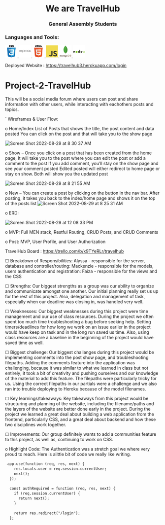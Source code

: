 
<h1 align="center">We are TravelHub</h1>
<h3 align="center">General Assembly Students</h3>
<h3 align="left">Languages and Tools:</h3>
<p align="left"> <a href="https://www.w3schools.com/css/" target="_blank" rel="noreferrer"> <img src="https://raw.githubusercontent.com/devicons/devicon/master/icons/css3/css3-original-wordmark.svg" alt="css3" width="40" height="40"/> </a> <a href="https://expressjs.com" target="_blank" rel="noreferrer"> <img src="https://raw.githubusercontent.com/devicons/devicon/master/icons/express/express-original-wordmark.svg" alt="express" width="40" height="40"/> </a> <a href="https://www.w3.org/html/" target="_blank" rel="noreferrer"> <img src="https://raw.githubusercontent.com/devicons/devicon/master/icons/html5/html5-original-wordmark.svg" alt="html5" width="40" height="40"/> </a> <a href="https://developer.mozilla.org/en-US/docs/Web/JavaScript" target="_blank" rel="noreferrer"> <img src="https://raw.githubusercontent.com/devicons/devicon/master/icons/javascript/javascript-original.svg" alt="javascript" width="40" height="40"/> </a> <a href="https://www.mongodb.com/" target="_blank" rel="noreferrer"> <img src="https://raw.githubusercontent.com/devicons/devicon/master/icons/mongodb/mongodb-original-wordmark.svg" alt="mongodb" width="40" height="40"/> </a> <a href="https://nodejs.org" target="_blank" rel="noreferrer"> <img src="https://raw.githubusercontent.com/devicons/devicon/master/icons/nodejs/nodejs-original-wordmark.svg" alt="nodejs" width="40" height="40"/> </a> </p>

Deployed Website : https://travelhub3.herokuapp.com/login

# Project-2-TravelHub
This will be a social media forum where users can post and share information with other users, while interacting with eachothers posts and topics.

`
Wireframes & User Flow:


o       Home/Index
         List of Posts that shows the title, the post content and data posted
        You can click on the post and that will take you to the show page

![Screen Shot 2022-08-29 at 8 30 37 AM](https://user-images.githubusercontent.com/56799470/187265939-d68de01a-4c23-4de5-a56e-a03eed6d91d8.png)


o	Show –
    	Once you click on a post that has been created from the home page, It will take you to the post where you can edit the post or add a comment to the post 
	        If you add comment, you’ll stay on the show page and see your comment posted
        	Edited posted will either redirect to home page or stay on show. Both will show you the updated post

![Screen Shot 2022-08-29 at 8 21 55 AM](https://user-images.githubusercontent.com/56799470/187266141-c6f6b69c-6ac9-49ee-95b4-28365991c2b4.png)

o	New – 
    	You can create a post by clicking on the button in the nav bar. 
    	After posting, it takes you back to the index/home page and shows it on the top of the posts list
![Screen Shot 2022-08-29 at 8 25 31 AM](https://user-images.githubusercontent.com/56799470/187266016-44c9c6e0-73bb-4d53-82ee-c358c6465c12.png)



o ERD:

![Screen Shot 2022-08-29 at 12 08 33 PM](https://user-images.githubusercontent.com/56799470/187269182-22320ddf-9822-4c7c-a508-557dc39d98bc.png)


o MVP: 
Full MEN stack,
Restful Routing,
CRUD Posts,
 and CRUD Comments


o Post:
MVP,
User Profile,
and User Authorization


TravelHub Board : https://trello.com/b/x9TYeRLr/travelhub

☐ Breakdown of Responsibilities:
Alyssa - responsible for the server, database and controller/routing:
Mackenzie - responsible for the models, users authentication and registration:
Faiza - responsible for the views and the CSS

☐ Strengths:
Our biggest strengths as a group was our ability to organize and communicate amongst one another. Our initial planning really set us up for the rest of this project. Also, delegation and management of task, especially when our deadline was closing in, was handled very well.

☐ Weaknesses:
Our biggest weaknesses during this project were time management and our use of class resources. During the project we often spent too much time troubleshooting a bug before seeking help. Setting timers/deadlines for how long we work on an issue eariler in the project would have keep on task and in the long run saved us time. Also, using class resources are a baseline in the beginning of the project would have saved time as well. 

☐ Biggest challenge:
Our biggest challanges during this project would be implementing comments into the post show page, and troubleshooting filepaths. Adding the comments feature into the application was challenging, because it was similar to what we learned in class but not entirely; it took a bit of creativity and pushing ourselves and our knowledge of the material to add this feature. The filepaths were particularly tricky for us. Using the correct filepaths in our partials were a challenge and we also ran into trouble deploying to Heroku because of the model filenames.


☐ Key learnings/takeaways:
Key takeaways from this project would be structuring and planning of the website, including the filename/paths and the layers of the website are better done early in the project. During the project we learned a great deal about building a web application from the frontend, particularly CSS, and a great deal about backend and how these two disciplines work together. 

☐ Improvements:
Our group definitely wants to add a communities feature to this project, as well as, continuing to work on CSS.


o Highlight Code:
The Authentication was a stretch goal we where very proud to reach. Here is alittle bit of code we really like writing.

```
 app.use(function (req, res, next) {
    res.locals.user = req.session.currentUser;
    next();
  });

  const authRequired = function (req, res, next) {
    if (req.session.currentUser) {
      return next();
    }
  
    return res.redirect("/login");
  };
  
